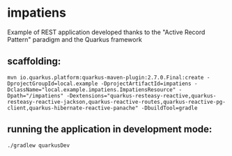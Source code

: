 # impatiens

Example of REST application developed thanks to the "Active Record Pattern" paradigm and the Quarkus framework

## scaffolding:

```shell
mvn io.quarkus.platform:quarkus-maven-plugin:2.7.0.Final:create -DprojectGroupId=local.example -DprojectArtifactId=impatiens -DclassName="local.example.impatiens.ImpatiensResource" -Dpath="/impatiens" -Dextensions="quarkus-resteasy-reactive,quarkus-resteasy-reactive-jackson,quarkus-reactive-routes,quarkus-reactive-pg-client,quarkus-hibernate-reactive-panache" -DbuildTool=gradle
```

## running the application in development mode:

```shell
./gradlew quarkusDev
```

